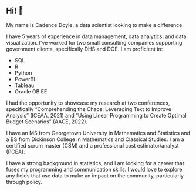 ## Hi! 👋

My name is Cadence Doyle, a data scientist looking to make a difference.

I have 5 years of experience in data management, data analytics, and data visualization. I’ve worked for two small consulting companies supporting government clients, specifically DHS and DOE. I am proficient in: 
- SQL 
- R 
- Python 
- PowerBI 
- Tableau 
- Oracle OBIEE 

I had the opportunity to showcase my research at two conferences, specifically “Comprehending the Chaos: Leveraging Text to Improve Analysis” (ICEAA, 2021) and “Using Linear Programming to Create Optimal Budget Scenarios” (AACE, 2022). 

I have an MS from Georgetown University in Mathematics and Statistics and a BS from Dickinson College in Mathematics and Classical Studies. I am a certified scrum master (CSM) and a professional cost estimator/analyst (PCEA).

I have a strong background in statistics, and I am looking for a career that fuses my programming and communication skills. I would love to explore any fields that use data to make an impact on the community, particularly through policy.

<!---
CadenceDoyle/CadenceDoyle is a ✨ special ✨ repository because its `README.md` (this file) appears on your GitHub profile.
You can click the Preview link to take a look at your changes.
--->
